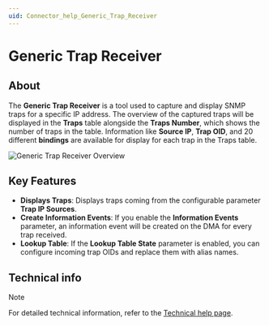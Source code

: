 ```yaml
---
uid: Connector_help_Generic_Trap_Receiver
---
```


# Generic Trap Receiver

## About

The **Generic Trap Receiver** is a tool used to capture and display SNMP traps for a specific IP address. The overview of the captured traps will be displayed in the **Traps** table alongside the **Traps Number**, which shows the number of traps in the table. Information like **Source IP**, **Trap OID**, and 20 different **bindings** are available for display for each trap in the Traps table.

![Generic Trap Receiver Overview](~/connector/images/GenericTrapReceiver_Overview.png)

## Key Features

- **Displays Traps**: Displays traps coming from the configurable parameter **Trap IP Sources**.
- **Create Information Events**: If you enable the **Information Events** parameter, an information event will be created on the DMA for every trap received.
- **Lookup Table**: If the **Lookup Table State** parameter is enabled, you can configure incoming trap OIDs and replace them with alias names.

## Technical info

> [!NOTE]
> For detailed technical information, refer to the [Technical help page](xref:Connector_help_Generic_Trap_Receiver_Technical).
